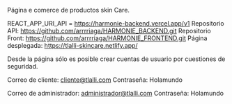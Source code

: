 Página e comerce de productos skin Care.

REACT_APP_URI_API = https://harmonie-backend.vercel.app/v1
Repositorio API: https://github.com/arrrriaga/HARMONIE_BACKEND.git
Repositorio Front: https://github.com/arrrriaga/HARMONIE_FRONTEND.git
Página desplegada: https://tlalli-skincare.netlify.app/

Desde la página sólo es posible crear cuentas de usuario por cuestiones de seguridad.

Correo de cliente: cliente@tlalli.com
Contraseña: Holamundo

Correo de administrador: administrador@tlalli.com
Contraseña: Holamundo

